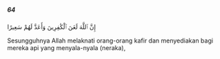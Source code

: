 ##### 64

<span class="ayah">إِنَّ ٱللَّهَ لَعَنَ ٱلْكَٰفِرِينَ وَأَعَدَّ لَهُمْ سَعِيرًا</span>

<span class="ayah_translation">Sesungguhnya Allah melaknati orang-orang kafir dan menyediakan bagi mereka api yang menyala-nyala (neraka),</span>
